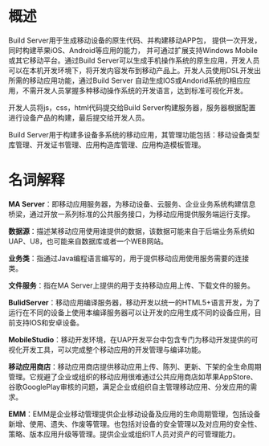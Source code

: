 # 概述
Build Server用于生成移动设备的原生代码、并构建移动APP包， 提供一次开发，同时构建苹果iOS、Android等应用的能力， 并可通过扩展支持Windows Mobile或其它移动平台。通过Build Server可以生成手机操作系统的原生应用，开发人员可以在本机开发环境下，将开发内容发布到移动产品上。开发人员使用DSL开发出所需的移动应用功能，通过Build Server 自动生成IOS或Andorid系统的相应应用，不需开发人员掌握多种移动操作系统的开发语言，达到标准可视化开发。

开发人员将js，css，html代码提交给Build Server构建服务器，服务器根据配置进行设备产品的构建，最后提交给开发人员。

Build Server用于构建多设备多系统的移动应用，其管理功能包括：移动设备类型库管理、开发证书管理、应用构造库管理、应用构造模板管理。

# 名词解释



**MA Server**：即移动应用服务器，为移动设备、云服务、企业业务系统构建信息桥梁，通过开放一系列标准的公共服务接口，为移动应用提供服务端运行支撑。



**数据源**：描述某移动应用使用谁提供的数据，该数据可能来自于后端业务系统如UAP、U8，也可能来自数据库或者一个WEB网站。



**业务类**：指通过Java编程语言编写的，用于提供移动应用使用服务需要的连接类。



**文件服务**：指在MA Server上提供的用于支持移动应用上传、下载文件的服务。



**BulidServer**：移动应用编译服务器，移动开发以统一的HTML5+语言开发，为了运行在不同的设备上使用本编译服务器可以让开发的应用生成不同的设备应用，目前支持IOS和安卓设备。



**MobileStudio**：移动开发环境，在UAP开发平台中包含专门为移动开发提供的可视化开发工具，可以完成整个移动应用的开发管理与编译功能。



**移动应用商店**：移动应用商店提供移动应用上传、陈列、更新、下架的全生命周期管理。它规避了企业或组织的移动应用很难通过公共应用商店如苹果AppStore、谷歌GooglePlay审核的问题，满足企业或组织自主管理移动应用、分发应用的需求。



**EMM**：EMM是企业移动管理提供企业移动设备及应用的生命周期管理，包括设备新增、使用、遗失、作废等管理。也包括对设备的安全管理以及对应用的安全性、策略、版本应用升级等管理。提供企业或组织IT人员对资产的可管理能力。




